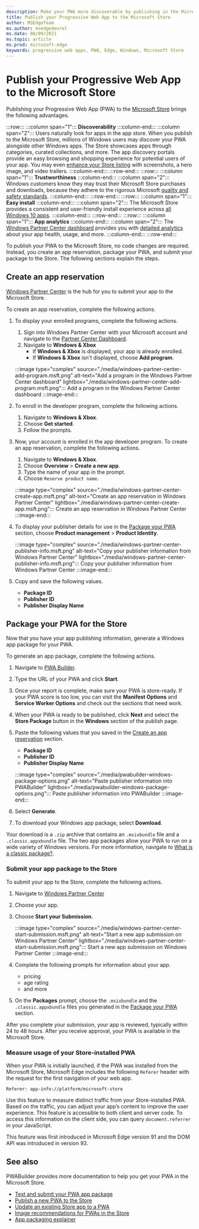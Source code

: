 ```yaml
---
description: Make your PWA more discoverable by publishing in the Microsoft Store
title: Publish your Progressive Web App to the Microsoft Store
author: MSEdgeTeam
ms.author: msedgedevrel
ms.date: 08/09/2021
ms.topic: article
ms.prod: microsoft-edge
keywords: progressive web apps, PWA, Edge, Windows, Microsoft Store
---
```

# Publish your Progressive Web App to the Microsoft Store

Publishing your Progressive Web App \(PWA\) to the [Microsoft Store][WindowsUwpPublishIndex] brings the following advantages.

:::row:::
   :::column span="1":::
      **Discoverability**
   :::column-end:::
   :::column span="2":::
      Users naturally look for apps in the app store.  When you publish to the Microsoft Store, millions of Windows users may discover your PWA alongside other Windows apps.  The Store showcases apps through categories, curated collections, and more.  The app discovery portals provide an easy browsing and shopping experience for potential users of your app.  You may even [enhance your Store listing][WindowsUwpPublishAppScreenshotsImages] with screenshots, a hero image, and video trailers.
   :::column-end:::
:::row-end:::
:::row:::
   :::column span="1":::
      **Trustworthiness**
   :::column-end:::
   :::column span="2":::
      Windows customers know they may trust their Microsoft Store purchases and downloads, because they adhere to the rigorous Microsoft [quality and safety standards][LegalWindowsAgreementsStorePolicies].
   :::column-end:::
:::row-end:::
:::row:::
   :::column span="1":::
      **Easy install**
   :::column-end:::
   :::column span="2":::
      The Microsoft Store provides a consistent and user-friendly install experience across [all Windows 10 apps][MicrosoftStoreAppsWindows].
   :::column-end:::
:::row-end:::
:::row:::
   :::column span="1":::
      **App analytics**
   :::column-end:::
   :::column span="2":::
      The [Windows Partner Center dashboard][WindowsUwpPublishIndex] provides you with [detailed analytics][WindowsUwpPublishAnalytics] about your app health, usage, and more.
   :::column-end:::
:::row-end:::

To publish your PWA to the Microsoft Store, no code changes are required.  Instead, you create an app reservation, package your PWA, and submit your package to the Store.  The following sections explain the steps.

## Create an app reservation

[Windows Partner Center][MicrosoftPartnerDashboardWindowsOverview] is the hub for you to submit your app to the Microsoft Store.

To create an app reservation, complete the following actions.

1.  To display your enrolled programs, complete the following actions.
    1.  Sign into Windows Partner Center with your Microsoft account and navigate to the [Partner Center Dashboard][MicrosoftPartnerDashboardHome].
    1.  Navigate to **Windows & Xbox**
        *   If **Windows & Xbox** is displayed, your app is already enrolled.
        *   If **Windows & Xbox** isn't displayed, choose **Add program**.

    :::image type="complex" source="./media/windows-partner-center-add-program.msft.png" alt-text="Add a program in the Windows Partner Center dashboard" lightbox="./media/windows-partner-center-add-program.msft.png":::
       Add a program in the Windows Partner Center dashboard
    :::image-end:::

1.  To enroll in the developer program, complete the following actions.
    1.  Navigate to **Windows & Xbox**.
    1.  Choose **Get started**.
    1.  Follow the prompts.
1.  Now, your account is enrolled in the app developer program. To create an app reservation, complete the following actions.
    1.  Navigate to **Windows & Xbox**.
    1.  Choose **Overview** > **Create a new app**.
    1.  Type the name of your app in the prompt.
    1.  Choose `Reserve product name`.

    :::image type="complex" source="./media/windows-partner-center-create-app.msft.png" alt-text="Create an app reservation in Windows Partner Center" lightbox="./media/windows-partner-center-create-app.msft.png":::
       Create an app reservation in Windows Partner Center
    :::image-end:::

1.  To display your publisher details for use in the [Package your PWA](#package-your-pwa-for-the-store) section, choose **Product management** > **Product Identity**.

    :::image type="complex" source="./media/windows-partner-center-publisher-info.msft.png" alt-text="Copy your publisher information from Windows Partner Center" lightbox="./media/windows-partner-center-publisher-info.msft.png":::
       Copy your publisher information from Windows Partner Center
    :::image-end:::

1.  Copy and save the following values.
    *   **Package ID**
    *   **Publisher ID**
    *   **Publisher Display Name**

## Package your PWA for the Store

Now that you have your app publishing information, generate a Windows app package for your PWA.

To generate an app package, complete the following actions.

1.  Navigate to [PWA Builder][PwabuilderMain].
1.  Type the URL of your PWA and click **Start**.
1.  Once your report is complete, make sure your PWA is store-ready. If your PWA score is too low, you can visit the **Manifest Options** and **Service Worker Options** and check out the sections that need work.
1.  When your PWA is ready to be published, click **Next** and select the **Store Package** button in the **Windows** section of the publish page.
1.  Paste the following values that you saved in the [Create an app reservation](#create-an-app-reservation) section.
    *   **Package ID**
    *   **Publisher ID**
    *   **Publisher Display Name**

    :::image type="complex" source="./media/pwabuilder-windows-package-options.png" alt-text="Paste publisher information into PWABuilder" lightbox="./media/pwabuilder-windows-package-options.png":::
       Paste publisher information into PWABuilder
    :::image-end:::

1.  Select **Generate**.
1.  To download your Windows app package, select **Download**.

Your download is a `.zip` archive that contains an `.msixbundle` file and a `.classic.appxbundle` file.  The two app packages allow your PWA to run on a wide variety of Windows versions.  For more information, navigate to [What is a classic package?][GithubPwaBuilderPwabuilderWindowsChromiumDocsClassicPackageMd].

### Submit your app package to the Store

To submit your app to the Store, complete the following actions.

1.  Navigate to [Windows Partner Center][MicrosoftPartnerDashboardWindowsOverview]
1.  Choose your app.
1.  Choose **Start your Submission**.

    :::image type="complex" source="./media/windows-partner-center-start-submission.msft.png" alt-text="Start a new app submission on Windows Partner Center" lightbox="./media/windows-partner-center-start-submission.msft.png":::
       Start a new app submission on Windows Partner Center
    :::image-end:::

1.  Complete the following prompts for information about your app.
    *   pricing
    *   age rating
    *   and more

1.  On the **Packages** prompt, choose the `.msixbundle` and the `.classic.appxbundle` files you generated in the [Package your PWA](#package-your-pwa-for-the-store) section.

After you complete your submission, your app is reviewed, typically within 24 to 48 hours.  After you receive approval, your PWA is available in the Microsoft Store.

### Measure usage of your Store-installed PWA

When your PWA is initially launched, if the PWA was installed from the Microsoft Store, Microsoft Edge includes the following `Referer` header with the request for the first navigation of your web app.

```
Referer: app-info://platform/microsoft-store
```

Use this feature to measure distinct traffic from your Store-installed PWA.  Based on the traffic, you can adjust your app’s content to improve the user experience.  This feature is accessible to both client and server code. To access this information on the client side, you can query `document.referrer` in your JavaScript.

This feature was first introduced in Microsoft Edge version 91 and the DOM API was introduced in version 93.

## See also

PWABuilder provides more documentation to help you get your PWA in the Microsoft Store.

*   [Test and submit your PWA app package][GithubPwaBuilderPwabuilderWindowsChromiumDocsNextStepsMd]
*   [Publish a new PWA to the Store][GithubPwaBuilderPwabuilderWindowsChromiumDocsPublishNewAppMd]
*   [Update an existing Store app to a PWA][GithubPwaBuilderPwabuilderWindowsChromiumDocsUpdateExistingAppMd]
*   [Image recommendations for PWAs in the Store][GithubPwaBuilderPwabuilderWindowsChromiumDocsImageRecommendationsMd]
*   [App packaging explainer][GithubPwaBuilderPwabuilderWindowsChromiumDocsClassicPackageMd]

<!-- links -->

[LegalWindowsAgreementsStorePolicies]: /legal/windows/agreements/store-policies "Microsoft Store Policies | Microsoft Docs"

[WindowsUwpPublishAnalytics]: /windows/uwp/publish/analytics "Analyze app performance | Microsoft Docs"
[WindowsUwpPublishAppScreenshotsImages]: /windows/uwp/publish/app-screenshots-and-images "App screenshots, images, and trailers | Microsoft Docs"
[WindowsUwpPublishIndex]: /windows/uwp/publish/index "Publish Windows apps and games | Microsoft Docs"

[MicrosoftPartnerDashboardHome]: https://partner.microsoft.com/dashboard/home "Home | Microsoft Partner Center"
[MicrosoftPartnerDashboardWindowsOverview]: https://partner.microsoft.com/dashboard/windows/overview "Resources for partners | Microsoft Partner Center"

[MicrosoftStoreAppsWindows]: https://www.microsoft.com/store/apps/windows "Windows Apps | Microsoft Store"

[WindowsBlogWindowsdeveloperHostedAppModel]: https://blogs.windows.com/windowsdeveloper/hosted-app-model "Hosted App Model | Windows Developer Blog"

[GithubPwaBuilderPwabuilderWindowsChromiumDocsClassicPackageMd]: https://github.com/pwa-builder/pwabuilder-windows-chromium-docs/blob/master/classic-package.md "What is a classic package? | GitHub"
[GithubPwaBuilderPwabuilderWindowsChromiumDocsImageRecommendationsMd]: https://github.com/pwa-builder/pwabuilder-windows-chromium-docs/blob/master/image-recommendations.md "Image recommendations for Windows PWA packages | GitHub"
[GithubPwaBuilderPwabuilderWindowsChromiumDocsNextStepsMd]: https://github.com/pwa-builder/pwabuilder-windows-chromium-docs/blob/master/next-steps.md "Next steps for getting your PWA into the Microsoft Store | GitHub"
[GithubPwaBuilderPwabuilderWindowsChromiumDocsPublishNewAppMd]: https://github.com/pwa-builder/pwabuilder-windows-chromium-docs/blob/master/publish-new-app.md "Publish a new app to the Store | GitHub"
[GithubPwaBuilderPwabuilderWindowsChromiumDocsUpdateExistingAppMd]: https://github.com/pwa-builder/pwabuilder-windows-chromium-docs/blob/master/update-existing-app.md "Update an existing app in the Store | GitHub"

[PwabuilderMain]: https://www.pwabuilder.com "PWABuilder"
